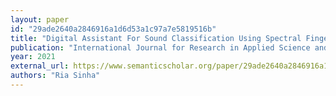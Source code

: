 ```yaml
---
layout: paper
id: "29ade2640a2846916a1d6d53a1c97a7e5819516b"
title: "Digital Assistant For Sound Classification Using Spectral Fingerprinting"
publication: "International Journal for Research in Applied Science and Engineering Technology"
year: 2021
external_url: https://www.semanticscholar.org/paper/29ade2640a2846916a1d6d53a1c97a7e5819516b
authors: "Ria Sinha"
---
```

